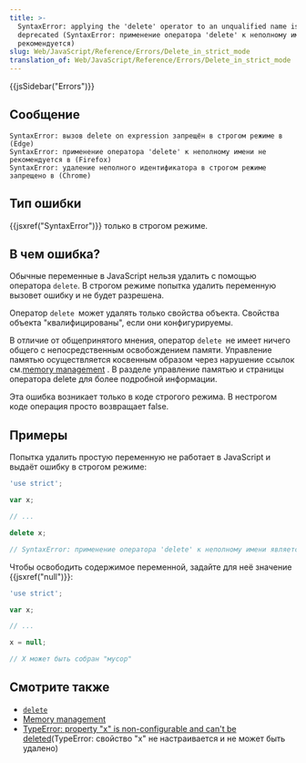 ```yaml
---
title: >-
  SyntaxError: applying the 'delete' operator to an unqualified name is
  deprecated (SyntaxError: применение оператора 'delete' к неполному имени не
  рекомендуется)
slug: Web/JavaScript/Reference/Errors/Delete_in_strict_mode
translation_of: Web/JavaScript/Reference/Errors/Delete_in_strict_mode
---
```

{{jsSidebar("Errors")}}

## Сообщение

    SyntaxError: вызов delete on expression запрещён в строгом режиме в (Edge)
    SyntaxError: применение оператора 'delete' к неполному имени не рекомендуется в (Firefox)
    SyntaxError: удаление неполного идентификатора в строгом режиме запрещено в (Chrome)

## Тип ошибки

{{jsxref("SyntaxError")}} только в строгом режиме.

## В чем ошибка?

Обычные переменные в JavaScript нельзя удалить с помощью оператора `delete`. В строгом режиме попытка удалить переменную вызовет ошибку и не будет разрешена.

Оператор `delete `может удалять только свойства объекта. Свойства объекта "квалифицированы", если они конфигурируемы.

В отличие от общепринятого мнения, оператор `delete `не имеет ничего общего с непосредственным освобождением памяти. Управление памятью осуществляется косвенным образом через нарушение ссылок см.[memory management](https://developer.mozilla.org/en-US/docs/Web/JavaScript/Memory_Management) . В разделе управление памятью и страницы оператора delete для более подробной информации.

Эта ошибка возникает только в коде строгого режима. В нестрогом коде операция просто возвращает false.

## Примеры

Попытка удалить простую переменную не работает в JavaScript и выдаёт ошибку в строгом режиме:

```js example-bad
'use strict';

var x;

// ...

delete x;

// SyntaxError: применение оператора 'delete' к неполному имени является устаревшим
```

Чтобы освободить содержимое переменной, задайте для неё значение {{jsxref("null")}}:

```js example-good
'use strict';

var x;

// ...

x = null;

// X может быть собран "мусор"
```

## Смотрите также

- [`delete`](/en-US/docs/Web/JavaScript/Reference/Operators/delete)
- [Memory management](/en-US/docs/Web/JavaScript/Memory_Management)
- [TypeError: property "x" is non-configurable and can't be deleted](/en-US/docs/Web/JavaScript/Reference/Errors/Cant_delete)(TypeError: свойство "x" не настраивается и не может быть удалено)
